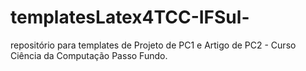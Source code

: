 # templatesLatex4TCC-IFSul-
repositório para templates de Projeto de PC1 e Artigo de PC2 - Curso Ciência da Computação Passo Fundo.
